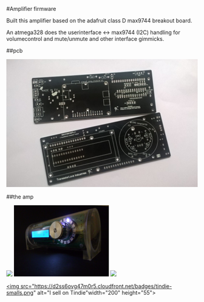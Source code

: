 #Amplifier firmware

Built this amplifier based on the adafruit class D max9744 breakout board.

An atmega328 does the userinterface <-> max9744 (I2C) handling for volumecontrol and mute/unmute
and other interface gimmicks.

##pcb

<img src="./artwork/pcb.jpg">

##the amp

<img src="./artwork/P1010270.JPG" width=512px>

<img src="./artwork/classdtubeamp_smaller.jpg" width=250px>
<img src="./artwork/P1010313.JPG" width=250px>

<a href="https://www.tindie.com/stores/noisegate/?ref=offsite_badges&utm_source=sellers_noisegate&utm_medium=badges&utm_campaign=badge_small"><img src="https://d2ss6ovg47m0r5.cloudfront.net/badges/tindie-smalls.png" alt="I sell on Tindie"width="200" height="55"></a>
